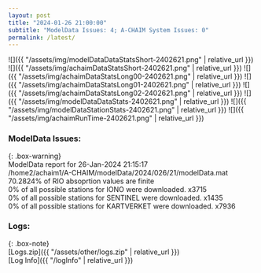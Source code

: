 ```yaml
---
layout: post
title: "2024-01-26 21:00:00"
subtitle: "ModelData Issues: 4; A-CHAIM System Issues: 0"
permalink: /latest/
---
```


![]({{ "/assets/img/modelDataDataStatsShort-2402621.png" | relative_url }})
![]({{ "/assets/img/achaimDataStatsShort-2402621.png" | relative_url }})
![]({{ "/assets/img/achaimDataStatsLong00-2402621.png" | relative_url }})
![]({{ "/assets/img/achaimDataStatsLong01-2402621.png" | relative_url }})
![]({{ "/assets/img/achaimDataStatsLong02-2402621.png" | relative_url }})
![]({{ "/assets/img/modelDataDataStats-2402621.png" | relative_url }})
![]({{ "/assets/img/modelDataStationStats-2402621.png" | relative_url }})
![]({{ "/assets/img/achaimRunTime-2402621.png" | relative_url }})


### ModelData Issues:  
  
{: .box-warning}  
 ModelData report for 26-Jan-2024 21:15:17   
 /home2/achaim1/A-CHAIM/modelData/2024/026/21/modelData.mat   
 70.2824% of RIO absoprtion values are finite   
 0% of all possible stations for IONO were downloaded. x3715   
 0% of all possible stations for SENTINEL were downloaded. x1435   
 0% of all possible stations for KARTVERKET were downloaded. x7936   
  


### Logs:  
  
{: .box-note}  
[Logs.zip]({{ "/assets/other/logs.zip" | relative_url }})  
[Log Info]({{ "/logInfo" | relative_url }})  
